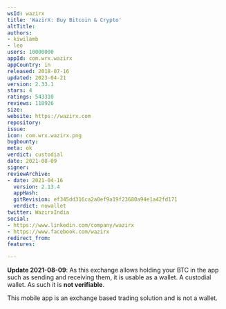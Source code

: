 ```yaml
---
wsId: wazirx
title: 'WazirX: Buy Bitcoin & Crypto'
altTitle: 
authors:
- kiwilamb
- leo
users: 10000000
appId: com.wrx.wazirx
appCountry: in
released: 2018-07-16
updated: 2023-04-21
version: 2.33.1
stars: 4
ratings: 543310
reviews: 118926
size: 
website: https://wazirx.com
repository: 
issue: 
icon: com.wrx.wazirx.png
bugbounty: 
meta: ok
verdict: custodial
date: 2021-08-09
signer: 
reviewArchive:
- date: 2021-04-16
  version: 2.13.4
  appHash: 
  gitRevision: ef345dd316ca2a0ef9a19f23680a94e1a42fd171
  verdict: nowallet
twitter: WazirxIndia
social:
- https://www.linkedin.com/company/wazirx
- https://www.facebook.com/wazirx
redirect_from: 
features: 

---
```


**Update 2021-08-09**: As this exchange allows holding your BTC in the app such
as sending and receiving them, it is usable as a wallet. A custodial wallet. As
such it is **not verifiable**.

This mobile app is an exchange based trading solution and is not a wallet.
